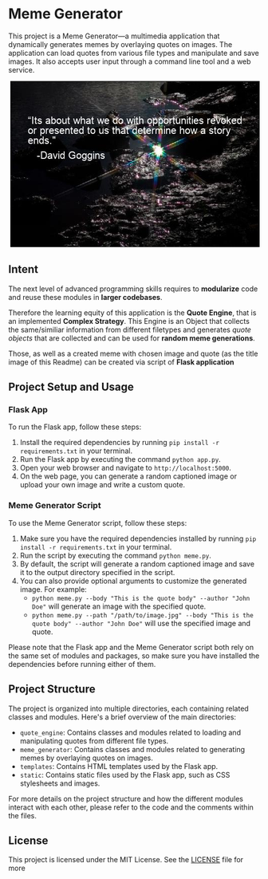 # Meme Generator

This project is a Meme Generator—a multimedia application that dynamically generates memes by overlaying quotes on images. The application can load quotes from various file types and manipulate and save images. It also accepts user input through a command line tool and a web service.


<div style="text-align: right;">
    <img src="Goggins_quote.jpg" alt="Goggins Quote">
</div>

## Intent
The next level of advanced programming skills requires to **modularize** code and reuse these modules in **larger codebases**.

Therefore the learning equity of this application is the **Quote Engine**, that is an implemented **Complex Strategy**. This Engine is an Object that collects the same/similiar information from different filetypes and generates _quote objects_ that are collected and can be used for **random meme generations**. 

Those, as well as a created meme with chosen image and quote (as the title image of this Readme) can be created via script of **Flask application**

## Project Setup and Usage

### Flask App

To run the Flask app, follow these steps:

1. Install the required dependencies by running `pip install -r requirements.txt` in your terminal.
2. Run the Flask app by executing the command `python app.py`.
3. Open your web browser and navigate to `http://localhost:5000`.
4. On the web page, you can generate a random captioned image or upload your own image and write a custom quote.

### Meme Generator Script

To use the Meme Generator script, follow these steps:

1. Make sure you have the required dependencies installed by running `pip install -r requirements.txt` in your terminal.
2. Run the script by executing the command `python meme.py`.
3. By default, the script will generate a random captioned image and save it to the output directory specified in the script.
4. You can also provide optional arguments to customize the generated image. For example:
   - `python meme.py --body "This is the quote body" --author "John Doe"` will generate an image with the specified quote.
   - `python meme.py --path "/path/to/image.jpg" --body "This is the quote body" --author "John Doe"` will use the specified image and quote.

Please note that the Flask app and the Meme Generator script both rely on the same set of modules and packages, so make sure you have installed the dependencies before running either of them.

## Project Structure

The project is organized into multiple directories, each containing related classes and modules. Here's a brief overview of the main directories:

- `quote_engine`: Contains classes and modules related to loading and manipulating quotes from different file types.
- `meme_generator`: Contains classes and modules related to generating memes by overlaying quotes on images.
- `templates`: Contains HTML templates used by the Flask app.
- `static`: Contains static files used by the Flask app, such as CSS stylesheets and images.

For more details on the project structure and how the different modules interact with each other, please refer to the code and the comments within the files.

## License

This project is licensed under the MIT License. See the [LICENSE](LICENSE) file for more 
